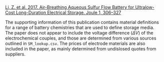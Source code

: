 [Li, Z. et al. 2017. Air-Breathing Aqueous Sulfur Flow Battery for Ultralow-Cost Long-Duration Electrical Storage. Joule 1, 306–327](https://doi.org/10/gmq28c) 

The supporting information of this publication contains material definitions for a range of battery chemistries that are used to define storage media. The paper does not appear to include the voltage difference ($\Delta V$) of the electrochemical couples, and those are determined from various sources outlined in `SM_lookup.csv`. The prices of electrode materials are also included in the paper, as mainly determined from undislosed quotes from suppliers. 
